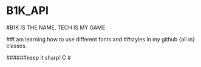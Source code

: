 # B1K_API


#B1K IS THE NAME, TECH IS MY GAME

##I am learning how to use different fonts and 
##styles in my github {all in} classes.

######keep it sharp! C #
